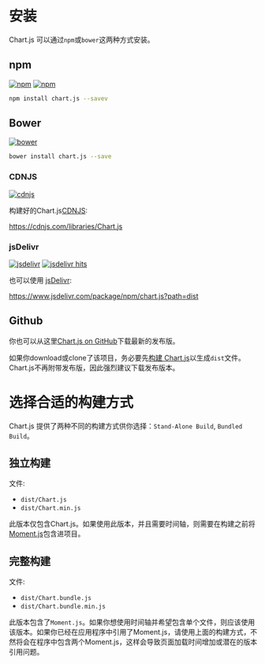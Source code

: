 # 安装
Chart.js 可以通过`npm`或`bower`这两种方式安装。

## npm
[![npm](https://img.shields.io/npm/v/chart.js.svg?style=flat-square&maxAge=600)](https://npmjs.com/package/chart.js)
[![npm](https://img.shields.io/npm/dm/chart.js.svg?style=flat-square&maxAge=600)](https://npmjs.com/package/chart.js)

```bash
npm install chart.js --savev
```

## Bower
[![bower](https://img.shields.io/bower/v/chartjs.svg?style=flat-square&maxAge=600)](https://libraries.io/bower/chartjs)

```bash
bower install chart.js --save
```

### CDNJS
[![cdnjs](https://img.shields.io/cdnjs/v/Chart.js.svg?style=flat-square&maxAge=600)](https://cdnjs.com/libraries/Chart.js)

构建好的Chart.js[CDNJS](https://cdnjs.com/):

https://cdnjs.com/libraries/Chart.js

### jsDelivr
[![jsdelivr](https://img.shields.io/npm/v/chart.js.svg?label=jsdelivr&style=flat-square&maxAge=600)](https://cdn.jsdelivr.net/npm/chart.js@latest/dist/) [![jsdelivr hits](https://data.jsdelivr.com/v1/package/npm/chart.js/badge)](https://www.jsdelivr.com/package/npm/chart.js)

也可以使用 [jsDelivr](http://www.jsdelivr.com/):

https://www.jsdelivr.com/package/npm/chart.js?path=dist

## Github
你也可以从这里[Chart.js on GitHub](https://github.com/chartjs/Chart.js/releases/latest)下载最新的发布版。

如果你download或clone了该项目，务必要先[构建 Chart.js](../developers/contributing.md#building-chartjs)以生成`dist`文件。Chart.js不再附带发布版，因此强烈建议下载发布版本。

# 选择合适的构建方式

Chart.js 提供了两种不同的构建方式供你选择：`Stand-Alone Build`, `Bundled Build`。

## 独立构建
文件:
* `dist/Chart.js`
* `dist/Chart.min.js`

此版本仅包含Chart.js。如果使用此版本，并且需要时间轴，则需要在构建之前将[Moment.js](http://momentjs.com/)包含进项目。


## 完整构建
文件:
* `dist/Chart.bundle.js`
* `dist/Chart.bundle.min.js`

此版本包含了`Moment.js`。如果你想使用时间轴并希望包含单个文件，则应该使用该版本。如果你已经在应用程序中引用了Moment.js，请使用上面的构建方式，不然将会在程序中包含两个Moment.js，这样会导致页面加载时间增加或潜在的版本引用问题。
